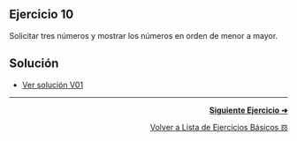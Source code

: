 ## Ejercicio 10
Solicitar tres números y mostrar los números en orden de menor a mayor.

## Solución
* [Ver solución V01](https://github.com/enriqueabsurdum/TIDS02/blob/master/src/ejercicios/basicos/E010/V01/EB010_V01.java)

***
<div align="right">

[**Siguiente Ejercicio ➜**](https://github.com/enriqueabsurdum/TIDS02/blob/master/ejercicios-basicos/src/011/011.md)
</div>  

<div align="right">

[Volver a Lista de Ejercicios Básicos 𝌖](https://github.com/enriqueabsurdum/TIDS02/blob/master/src/ejercicios/basicos/ejercicios-basicos.md)
</div> 

